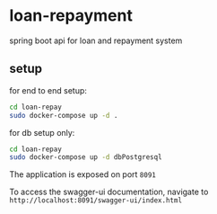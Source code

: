 # loan-repayment
spring boot api for loan and repayment system

## setup
for end to end setup:

```sh
cd loan-repay
sudo docker-compose up -d .
```
for db setup only:
```sh
cd loan-repay
sudo docker-compose up -d dbPostgresql
```
The application is exposed on port `8091`

To access the swagger-ui documentation, navigate to `http://localhost:8091/swagger-ui/index.html`
